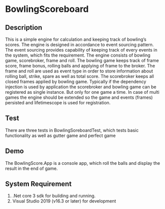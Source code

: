 # BowlingScoreboard
## Description
This is a simple engine for calculation and keeping track of bowling’s scores. 
The engine is designed in accordance to event sourcing pattern. The event sourcing provides capability of keeping track of every events in the system, which fits the requirement. 
The engine consists of bowling game, scorebroker, frame and roll. The bowling game keeps track of frame score, frame bonus, rolling balls and applying of frame to the broker. The frame and roll are used as event type in order to store information about rolling ball, strike, spare as well as total score. The scorebroker keeps all closed frames applied by bowling game.  Typically if the dependency injection is used by application the scorebroker and bowling game can be registered as single instance. But only for one game a time. In case of multi games the engine should be extended so the game and events (frames) persisted and lifetimescope is used for registration.

## Test 
There are three tests in BowlingSoreboardTest, which tests basic functionality as well as gutter game and perfect game
## Demo
The BowlingScore.App is a console app, which roll the balls and display the result in the end of game.

## System Requirement
1. .Net core 3 sdk for building and running. 
2.  Visual Studio 2019 (v16.3 or later) for development  
 